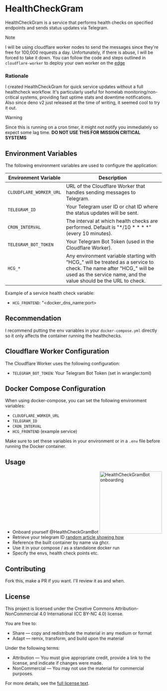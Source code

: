 # HealthCheckGram

HealthCheckGram is a service that performs health checks on specified endpoints and sends status updates via Telegram.

> [!NOTE] 
> I will be using cloudflare worker nodes to send the messages since they're free for 100,000 requests a day. Unfortunately, if there is abuse, I will be forced to take it down. You can follow the code and steps outlined in `cloudflare-worker` to deploy your own worker on the [edge](https://developers.cloudflare.com/workers/)

### Rationale
I created HealthCheckGram for quick service updates without a full healthcheck workflow. It's particularly useful for homelab monitoring/non-critical systems, providing fast uptime stats and downtime notifications. Also since deno v2 just released at the time of writing, it seemed cool to try it out.

> [!WARNING] 
> Since this is running on a cron timer, it might not notify you immediately so expect some lag time. **DO NOT USE THIS FOR MISSION CRITICAL SYSTEMS**


## Environment Variables

The following environment variables are used to configure the application:

| Environment Variable | Description |
|----------------------|-------------|
| `CLOUDFLARE_WORKER_URL` | URL of the Cloudflare Worker that handles sending messages to Telegram. |
| `TELEGRAM_ID` | Your Telegram user ID or chat ID where the status updates will be sent. |
| `CRON_INTERVAL` | The interval at which health checks are performed. Default is "*/10 * * * *" (every 10 minutes). |
| `TELEGRAM_BOT_TOKEN` | Your Telegram Bot Token (used in the Cloudflare Worker). |
| `HCG_*` | Any environment variable starting with "HCG_" will be treated as a service to check. The name after "HCG_" will be used as the service name, and the value should be the URL to check. |

Example of a service health check variable:
- `HCG_FRONTEND`: "<docker_dns_name:port>

## Recommendation
I recommend putting the env variables in your `docker-compose.yml` directly so it only affects the container running the healthchecks.

## Cloudflare Worker Configuration

The Cloudflare Worker uses the following configuration:

- `TELEGRAM_BOT_TOKEN`: Your Telegram Bot Token (set in wrangler.toml)

## Docker Compose Configuration

When using docker-compose, you can set the following environment variables:

- `CLOUDFLARE_WORKER_URL`
- `TELEGRAM_ID`
- `CRON_INTERVAL`
- `HCG_FRONTEND` (example service)

Make sure to set these variables in your environment or in a `.env` file before running the Docker container.

## Usage
- Onboard yourself @HealthCheckGramBot <img src="https://github.com/user-attachments/assets/0e463238-1e43-40af-9c56-75c2fed3ab76" width="200" alt="HealthCheckGramBot onboarding">
- Retrieve your telegram ID [random article showing how](https://www.alphr.com/telegram-find-user-id/)
- Reference the built container by name via ghcr. 
- Use it in your compose / as a standalone docker run
- Specify the envs, health check points etc.


## Contributing

Fork this, make a PR if you want. I'll review it as and when.

## License

This project is licensed under the Creative Commons Attribution-NonCommercial 4.0 International (CC BY-NC 4.0) license.

You are free to:
- Share — copy and redistribute the material in any medium or format
- Adapt — remix, transform, and build upon the material

Under the following terms:
- Attribution — You must give appropriate credit, provide a link to the license, and indicate if changes were made.
- NonCommercial — You may not use the material for commercial purposes.

For more details, see the [full license text](https://creativecommons.org/licenses/by-nc/4.0/legalcode).
